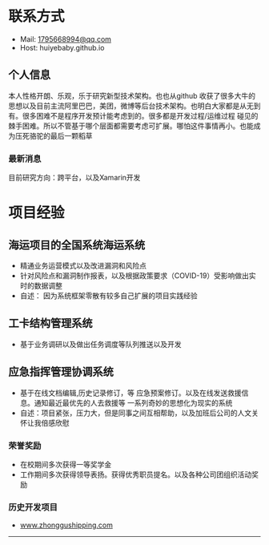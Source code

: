 
# 联系方式

- Mail:    1795668994@qq.com
- Host:    huiyebaby.github.io

## 个人信息

本人性格开朗、乐观，乐于研究新型技术架构。也也从github 收获了很多大牛的思想以及目前主流阿里巴巴，美团，微博等后台技术架构。也明白大家都是从无到有。很多困难不是程序开发预计能考虑到的。很多都是开发过程/运维过程 碰见的棘手困难。所以不管基于哪个层面都需要考虑可扩展。哪怕这件事情再小。也能成为压死骆驼的最后一颗稻草

### 最新消息

目前研究方向：跨平台，以及Xamarin开发

# 项目经验
## 海运项目的全国系统海运系统
-	精通业务运营模式以及改进漏洞和风险点
-	针对风险点和漏洞制作报表，以及根据政策要求（COVID-19）受影响做出实时的数据调整
-	自述： 因为系统框架零散有较多自己扩展的项目实践经验


## 工卡结构管理系统
-	基于业务调研以及做出任务调度等队列推送以及开发


## 应急指挥管理协调系统
-	基于在线文档编辑,历史记录修订，等 应急预案修订。以及在线发送救援信息。通知最近最优先的人去救援等  一系列奇妙的思想化为现实的系统
-	自述：项目紧张，压力大，但是同事之间互相帮助，以及加班后公司的人文关怀让我倍感欣慰

### 荣誉奖励

- 在校期间多次获得一等奖学金
- 工作期间多次获得领导表扬。获得优秀职员提名。以及各种公司团组织活动奖励

### 历史开发项目
- www.zhonggushipping.com 
****
